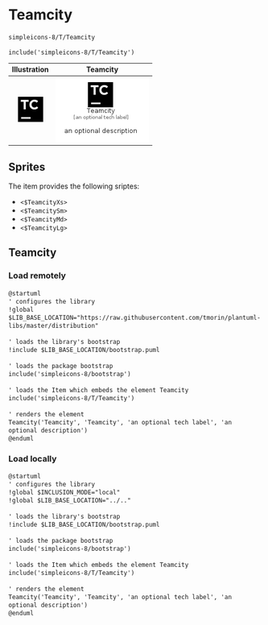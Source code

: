 # Teamcity


```text
simpleicons-8/T/Teamcity
```

```text
include('simpleicons-8/T/Teamcity')
```



| Illustration | Teamcity |
| :---: | :---: |
| ![illustration for Illustration](../../simpleicons-8/T/Teamcity.png) | ![illustration for Teamcity](../../simpleicons-8/T/Teamcity.Local.png) |



## Sprites
The item provides the following sriptes:

- `<$TeamcityXs>`
- `<$TeamcitySm>`
- `<$TeamcityMd>`
- `<$TeamcityLg>`





## Teamcity

### Load remotely
```plantuml
@startuml
' configures the library
!global $LIB_BASE_LOCATION="https://raw.githubusercontent.com/tmorin/plantuml-libs/master/distribution"

' loads the library's bootstrap
!include $LIB_BASE_LOCATION/bootstrap.puml

' loads the package bootstrap
include('simpleicons-8/bootstrap')

' loads the Item which embeds the element Teamcity
include('simpleicons-8/T/Teamcity')

' renders the element
Teamcity('Teamcity', 'Teamcity', 'an optional tech label', 'an optional description')
@enduml
```

### Load locally
```plantuml
@startuml
' configures the library
!global $INCLUSION_MODE="local"
!global $LIB_BASE_LOCATION="../.."

' loads the library's bootstrap
!include $LIB_BASE_LOCATION/bootstrap.puml

' loads the package bootstrap
include('simpleicons-8/bootstrap')

' loads the Item which embeds the element Teamcity
include('simpleicons-8/T/Teamcity')

' renders the element
Teamcity('Teamcity', 'Teamcity', 'an optional tech label', 'an optional description')
@enduml
```


